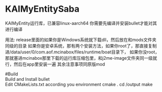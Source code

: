 # KAIMyEntitySaba
KAIMyEntity运行库，已兼容linux-aarch64
你需要先编译并安装bullet才能对其进行编译

用法:
release里面的如果你是Windows系统就下载dll，然后放在和mods文件夹同级的目录
如果你是安卓系统，那有两个安装方法，如果你root了，那直接复制进/data/user/0/com.aof.mcinabox/files/runtime/boat目录下，
如果你没root，那就塞进mcinabox那里下载的运行库压缩包里，和j2me-image文件夹同一级就行，然后在app里安装一遍
其余注意事项同原版mod

#Build   
Build and Install bullet  
Edit CMakeLists.txt according you environment
cmake .
cd /output
make
